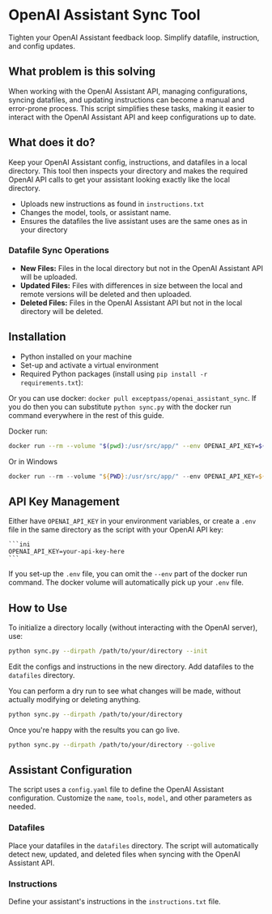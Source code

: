 # OpenAI Assistant Sync Tool

Tighten your OpenAI Assistant feedback loop.  Simplify datafile, instruction, and config updates. 

## What problem is this solving

When working with the OpenAI Assistant API, managing configurations, syncing datafiles, and updating instructions can become a manual and error-prone process. This script simplifies these tasks, making it easier to interact with the OpenAI Assistant API and keep configurations up to date.

## What does it do?

Keep your OpenAI Assistant config, instructions, and datafiles in a local directory.  This tool then inspects your directory and makes the required OpenAI API calls to get your assistant looking exactly like the local directory.
 - Uploads new instructions as found in `instructions.txt`
 - Changes the model, tools, or assistant name.
 - Ensures the datafiles the live assistant uses are the same ones as in your directory

### Datafile Sync Operations

- **New Files:** Files in the local directory but not in the OpenAI Assistant API will be uploaded.
- **Updated Files:** Files with differences in size between the local and remote versions will be deleted and then uploaded.
- **Deleted Files:** Files in the OpenAI Assistant API but not in the local directory will be deleted.


## Installation

- Python installed on your machine
- Set-up and activate a virtual environment
- Required Python packages (install using `pip install -r requirements.txt`):

Or you can use docker: `docker pull exceptpass/openai_assistant_sync`.  If you do then you can substitute `python sync.py` with the docker run command everywhere in the rest of this guide.  

Docker run: 
```bash
docker run --rm --volume "$(pwd):/usr/src/app/" --env OPENAI_API_KEY=${OPENAI_API_KEY} exceptpass/openai_assistant_sync
```

Or in Windows
```powershell
docker run --rm --volume "${PWD}:/usr/src/app/" --env OPENAI_API_KEY=${OPENAI_API_KEY} exceptpass/openai_assistant_sync
```

## API Key Management

Either have `OPENAI_API_KEY` in your environment variables, or create a `.env` file in the same directory as the script with your OpenAI API key:

    ```ini
    OPENAI_API_KEY=your-api-key-here
    ```

If you set-up the `.env` file, you can omit the `--env` part of the docker run command.  The docker volume will automatically pick up your `.env` file.


## How to Use 

To initialize a directory locally (without interacting with the OpenAI server), use:

```bash
python sync.py --dirpath /path/to/your/directory --init
```

Edit the configs and instructions in the new directory.  Add datafiles to the `datafiles` directory.

You can perform a dry run to see what changes will be made, without actually modifying or deleting anything.

```bash
python sync.py --dirpath /path/to/your/directory
```

Once you're happy with the results you can go live.

```bash
python sync.py --dirpath /path/to/your/directory --golive
```


## Assistant Configuration

The script uses a `config.yaml` file to define the OpenAI Assistant configuration. Customize the `name`, `tools`, `model`, and other parameters as needed.

### Datafiles

Place your datafiles in the `datafiles` directory. The script will automatically detect new, updated, and deleted files when syncing with the OpenAI Assistant API.

### Instructions

Define your assistant's instructions in the `instructions.txt` file.